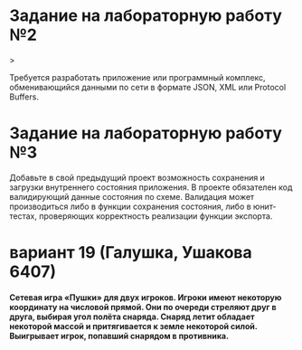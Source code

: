 <h1>Задание на лабораторную работу №2</h1>>
<p>Требуется разработать приложение или программный комплекс, обменивающийся данными по сети в формате JSON, XML или Protocol Buffers.</p>

<h1>Задание на лабораторную работу №3</h1>
<p>Добавьте в свой предыдущий проект возможность сохранения и загрузки внутреннего состояния приложения.
В проекте обязателен код валидирующий данные состояния по схеме. Валидация может производиться либо в функции сохранения состояния, либо в юнит-тестах, проверяющих корректность реализации функции экспорта.</p>

<h1>вариант 19 (Галушка, Ушакова 6407)</h1>
<h4>Сетевая игра «Пушки» для двух игроков. Игроки имеют некоторую координату на числовой прямой. Они по очереди стреляют друг в друга, выбирая угол полёта снаряда. Снаряд летит обладает некоторой массой и притягивается к земле некоторой силой. Выигрывает игрок, попавший снарядом в противника.</h4>